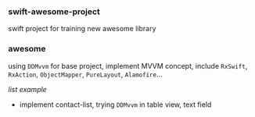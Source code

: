 ### swift-awesome-project

swift project for training new awesome library

### awesome

using `DDMvvm` for base project, implement MVVM concept, include `RxSwift`, `RxAction`, `ObjectMapper`, `PureLayout`, `Alamofire`...

_list example_

- implement contact-list, trying `DDMvvm` in table view, text field

